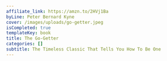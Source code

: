 ```yaml
---
affiliate_link: https://amzn.to/2HVj1Ba
byLine: Peter Bernard Kyne
cover: /images/uploads/go-getter.jpeg
isCompleted: true
templateKey: book
title: The Go-Getter
categories: []
subtitle: The Timeless Classic That Tells You How To Be One
---
```

